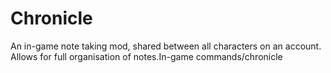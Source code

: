 # Chronicle

An in-game note taking mod, shared between all characters on an account. Allows for full organisation of notes.In-game commands/chronicle
